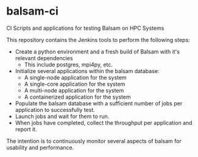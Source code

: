 # balsam-ci
CI Scripts and applications for testing Balsam on HPC Systems


This repository contains the Jenkins tools to perform the following steps:
- Create a python environment and a fresh build of Balsam with it's relevant dependencies
  - This include postgres, mpi4py, etc.
- Initialize several applications within the balsam database:
  - A single-node application for the system
  - A single-core application for the system
  - A multi-node application for the system
  - A containerized application for the system
- Populate the balsam database with a sufficient number of jobs per application to successfully test.
- Launch jobs and wait for them to run.
- When jobs have completed, collect the throughput per application and report it.


The intention is to continuously monitor several aspects of balsam for usability and performance.
